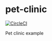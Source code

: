 # pet-clinic
[![CircleCI](https://circleci.com/gh/cath0615/pet-clinic/tree/main.svg?style=svg)](https://circleci.com/gh/cath0615/pet-clinic/tree/main)

Pet clinic example
